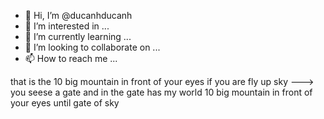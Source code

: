 - 👋 Hi, I’m @ducanhducanh
- 👀 I’m interested in ...
- 🌱 I’m currently learning ...
- 💞️ I’m looking to collaborate on ...
- 📫 How to reach me ...

<!---
ducanhducanh/ducanhducanh is a ✨ special ✨ repository because its `README.md` (this file) appears on your GitHub profile.
You can click the Preview link to take a look at your changes.
--->
that is the 10 big mountain in front of your eyes
if you are fly up sky ---> you seese a gate and in the gate has my world
10 big mountain in front of your eyes until gate of sky
